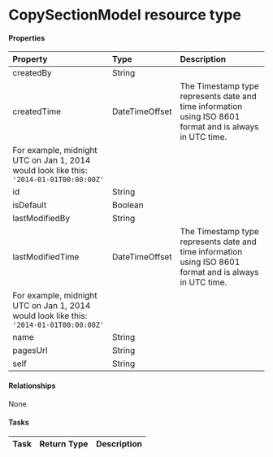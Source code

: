 # CopySectionModel resource type



#### Properties
| Property	   | Type	|Description|
|:---------------|:--------|:----------|
|createdBy|String||
|createdTime|DateTimeOffset| The Timestamp type represents date and time information using ISO 8601 format and is always in UTC time.
						For example, midnight UTC on Jan 1, 2014 would look like this: `'2014-01-01T00:00:00Z'`|
|id|String||
|isDefault|Boolean||
|lastModifiedBy|String||
|lastModifiedTime|DateTimeOffset| The Timestamp type represents date and time information using ISO 8601 format and is always in UTC time.
						For example, midnight UTC on Jan 1, 2014 would look like this: `'2014-01-01T00:00:00Z'`|
|name|String||
|pagesUrl|String||
|self|String||

#### Relationships
None


#### Tasks

| Task		   | Return Type	|Description|
|:---------------|:--------|:----------|
